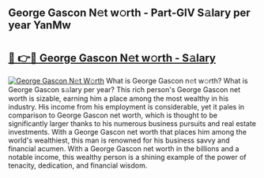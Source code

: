 ## George Gascon N𝚎t w𝚘rth - Part-GIV S𝚊lary per year YanMw

# <h2><a href="http://gc4ocp.nevu.top/?p=George+Gascon">🔗 👉🔴 George Gascon N𝚎t w𝚘rth - S𝚊lary</a></h2>

[![George Gascon N𝚎t W𝚘rth](https://i.imgur.com/Oavwk0R.jpeg)](http://gc4ocp.nevu.top/?p=George+Gascon)
What is George Gascon n𝚎t w𝚘rth? What is George Gascon s𝚊lary per year?
This rich person's George Gascon net worth is sizable, earning him a place among the most wealthy in his industry. His income from his employment is considerable, yet it pales in comparison to George Gascon net worth, which is thought to be significantly larger thanks to his numerous business pursuits and real estate investments. With a George Gascon net worth that places him among the world's wealthiest, this man is renowned for his business savvy and financial acumen. With a George Gascon net worth in the billions and a notable income, this wealthy person is a shining example of the power of tenacity, dedication, and financial wisdom.
